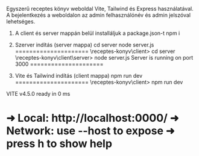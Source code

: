 Egyszerű receptes könyv weboldal Vite, Tailwind és Express használatával.
A bejelentkezés a weboldalon az admin felhasználónév és admin jelszóval lehetséges.

1. A client és server mappán belül installáljuk a package.json-t
npm i 

2. Szerver indítás (server mappa)
cd server
node server.js
=====================
\receptes-konyv\client> cd server
\receptes-konyv\client\server> node server.js
Server is running on port 3000
=====================

3. Vite és Tailwind indítás (client mappa)
npm run dev
=====================
\receptes-konyv\client> npm run dev

  VITE v4.5.0  ready in 0 ms

  ➜  Local:   http://localhost:0000/
  ➜  Network: use --host to expose
  ➜  press h to show help
=====================

